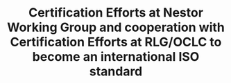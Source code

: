 ---
abstract: null
creators:
- Keitel, Christian
date: null
document_url: https://services.phaidra.univie.ac.at/api/object/o:294503/download
grand_parent: iPRES
institutions: []
keywords:
- beijing
landing_page_url: https://phaidra.univie.ac.at/o:294503
language: eng
layout: publication
license: CC BY-SA 3.0 AT
notes_url: null
parent: iPRES 2007
presentation_url: null
publication_type: presentation
size: 129781
source_name: iPRES
title: Certification Efforts at Nestor Working Group and cooperation with Certification
  Efforts at RLG/OCLC to become an international ISO standard
year: 2007
---